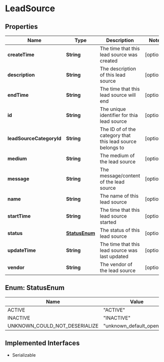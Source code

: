 

# LeadSource


## Properties

| Name | Type | Description | Notes |
|------------ | ------------- | ------------- | -------------|
|**createTime** | **String** | The time that this lead source was created |  [optional] |
|**description** | **String** | The description of this lead source |  [optional] |
|**endTime** | **String** | The time that this lead source will end |  [optional] |
|**id** | **String** | The unique identifier for thia lead source |  [optional] |
|**leadSourceCategoryId** | **String** | The ID of of the category that this lead source belongs to |  [optional] |
|**medium** | **String** | The medium of the lead source |  [optional] |
|**message** | **String** | The message/content of the lead source |  [optional] |
|**name** | **String** | The name of this lead source |  [optional] |
|**startTime** | **String** | The time that this lead source started |  [optional] |
|**status** | [**StatusEnum**](#StatusEnum) | The status of this lead source |  [optional] |
|**updateTime** | **String** | The time that this lead source was last updated |  [optional] |
|**vendor** | **String** | The vendor of the lead source |  [optional] |



## Enum: StatusEnum

| Name | Value |
|---- | -----|
| ACTIVE | &quot;ACTIVE&quot; |
| INACTIVE | &quot;INACTIVE&quot; |
| UNKNOWN_COULD_NOT_DESERIALIZE | &quot;unknown_default_open_api&quot; |


## Implemented Interfaces

* Serializable

